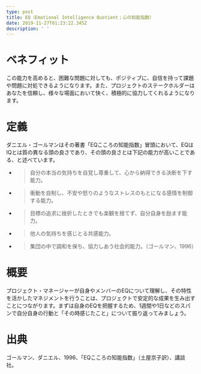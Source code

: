 ```yaml
---
type: post
title: EQ（Emotional Intelligence Quotient；心の知能指数）
date: 2019-11-27T01:23:22.345Z
description: ' '
---
```

# ベネフィット

この能力を高めると、困難な問題に対しても、ポジティブに、自信を持って課題や問題に対処できるようになります。また、プロジェクトのステークホルダーはあなたを信頼し、様々な場面において快く、積極的に協力してくれるようになります。

# 定義

ダニエル・ゴールマンはその著書「EQこころの知能指数」冒頭において、EQはIQとは質の異なる頭の良さであり、その頭の良さとは下記の能力が高いことである、と述べています。

* > 自分の本当の気持ちを自覚し尊重して、心から納得できる決断を下す能力。
* > 衝動を自制し、不安や怒りのようなストレスのもとになる感情を制御する能力。
* > 目標の追求に挫折したときでも楽観を捨てず、自分自身を励ます能力。
* > 他人の気持ちを感じとる共感能力。
* > 集団の中で調和を保ち、協力しあう社会的能力。（ゴールマン、1996）

# 概要

プロジェクト・マネージャーが自身やメンバーのEQについて理解し、その特性を活かしたマネジメントを行うことは、プロジェクトで安定的な成果を生み出すことにつながります。まずは自身のEQを把握するため、1週間や1日などのスパンで自分自身の行動と「その時感じたこと」について振り返ってみましょう。

# 出典

ゴールマン、ダニエル、1996、「EQこころの知能指数」（土屋京子訳）、講談社。
